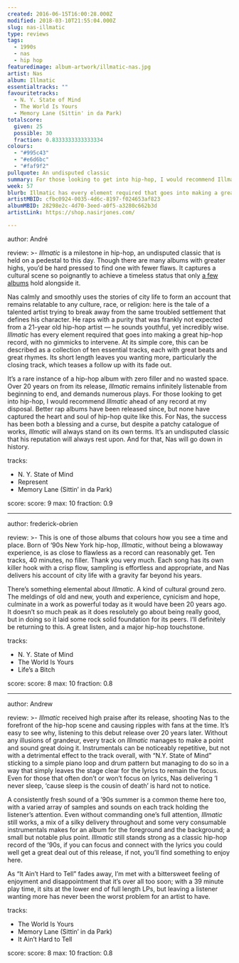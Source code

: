 ```yaml
---
created: 2016-06-15T16:00:28.000Z
modified: 2018-03-10T21:55:04.000Z
slug: nas-illmatic
type: reviews
tags:
  - 1990s
  - nas
  - hip hop
featuredimage: album-artwork/illmatic-nas.jpg
artist: Nas
album: Illmatic
essentialtracks: ""
favouritetracks:
  - N. Y. State of Mind
  - The World Is Yours
  - Memory Lane (Sittin' in da Park)
totalscore:
  given: 25
  possible: 30
  fraction: 0.8333333333333334
colours:
  - "#995c43"
  - "#e6d6bc"
  - "#faf9f2"
pullquote: An undisputed classic
summary: For those looking to get into hip-hop, I would recommend Illmatic ahead of any record at my disposal. Better rap albums have been released since, but none have captured the heart and soul of hip-hop quite like this.
week: 57
blurb: Illmatic has every element required that goes into making a great hip-hop record, with no gimmicks to intervene. It is, at its core, ten essential tracks.
artistMBID: cfbc0924-0035-4d6c-8197-f024653af823
albumMBID: 28298e2c-4d70-3eed-a0f5-a3280c662b3d
artistLink: https://shop.nasirjones.com/

---
```


author: André

review: >-
  *Illmatic* is a milestone in hip-hop, an undisputed classic that is held on a pedestal to this day. Though there are many albums with greater highs, you’d be hard pressed to find one with fewer flaws. It captures a cultural scene so poignantly to achieve a timeless status that only [a few albums](/reviews/radiohead-ok-computer/) hold alongside it. 
  
  Nas calmly and smoothly uses the stories of city life to form an account that remains relatable to any culture, race, or religion: here is the tale of a talented artist trying to break away from the same troubled settlement that defines his character. He raps with a purity that was frankly not expected from a 21-year old hip-hop artist — he sounds youthful, yet incredibly wise. *Illmatic* has every element required that goes into making a great hip-hop record, with no gimmicks to intervene. At its simple core, this can be described as a collection of ten essential tracks, each with great beats and great rhymes. Its short length leaves you wanting more, particularly the closing track, which teases a follow up with its fade out. 
  
  It’s a rare instance of a hip-hop album with zero filler and no wasted space. Over 20 years on from its release, *Illmatic* remains infinitely listenable from beginning to end, and demands numerous plays. For those looking to get into hip-hop, I would recommend *Illmatic* ahead of any record at my disposal. Better rap albums have been released since, but none have captured the heart and soul of hip-hop quite like this. For Nas, the success has been both a blessing and a curse, but despite a patchy catalogue of works, *Illmatic* will always stand on its own terms. It’s an undisputed classic that his reputation will always rest upon. And for that, Nas will go down in history.

tracks:
  - N. Y. State of Mind
  - ­Represent
  - ­Memory Lane (Sittin’ in da Park)

score:
  score: 9
  max: 10
  fraction: 0.9

---
author: frederick-obrien

review: >-
  This is one of those albums that colours how you see a time and place. Born of ‘90s New York hip-hop, *Illmatic*, without being a blowaway experience, is as close to flawless as a record can reasonably get. Ten tracks, 40 minutes, no filler. Thank you very much. Each song has its own killer hook with a crisp flow, sampling is effortless and appropriate, and Nas delivers his account of city life with a gravity far beyond his years. 
  
  There’s something elemental about *Illmatic*. A kind of cultural ground zero. The meldings of old and new, youth and experience, cynicism and hope, culminate in a work as powerful today as it would have been 20 years ago. It doesn’t so much peak as it does resolutely go about being really good, but in doing so it laid some rock solid foundation for its peers. I’ll definitely be returning to this. A great listen, and a major hip-hop touchstone.

tracks:
  - N. Y. State of Mind
  - ­The World Is Yours
  - ­Life’s a Bitch

score:
  score: 8
  max: 10
  fraction: 0.8

---
author: Andrew

review: >-
  *Illmatic* received high praise after its release, shooting Nas to the forefront of the hip-hop scene and causing ripples with fans at the time. It’s easy to see why, listening to this debut release over 20 years later. Without any illusions of grandeur, every track on *Illmatic* manages to make a point and sound great doing it. Instrumentals can be noticeably repetitive, but not with a detrimental effect to the track overall, with “N.Y. State of Mind” sticking to a simple piano loop and drum pattern but managing to do so in a way that simply leaves the stage clear for the lyrics to remain the focus. Even for those that often don’t or won’t focus on lyrics, Nas delivering ‘I never sleep, ‘cause sleep is the cousin of death’ is hard not to notice. 
  
  A consistently fresh sound of a ’90s summer is a common theme here too, with a varied array of samples and sounds on each track holding the listener’s attention. Even without commanding one’s full attention, *Illmatic* still works, a mix of a silky delivery throughout and some very consumable instrumentals makes for an album for the foreground and the background; a small but notable plus point. *Illmatic* still stands strong as a classic hip-hop record of the ’90s, if you can focus and connect with the lyrics you could well get a great deal out of this release, if not, you’ll find something to enjoy here. 
  
  As “It Ain’t Hard to Tell” fades away, I’m met with a bittersweet feeling of enjoyment and disappointment that it’s over all too soon; with a 39 minute play time, it sits at the lower end of full length LPs, but leaving a listener wanting more has never been the worst problem for an artist to have.

tracks:
  - The World Is Yours
  - ­Memory Lane (Sittin’ in da Park)
  - ­It Ain’t Hard to Tell
  
score:
  score: 8
  max: 10
  fraction: 0.8

